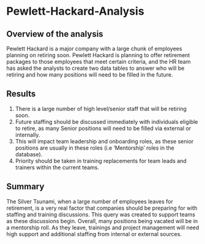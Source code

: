 # Pewlett-Hackard-Analysis

## Overview of the analysis
Pewlett Hackard is a major company with a large chunk of employees planning on retiring soon. Pewlett Hackard is planning to offer retirement packages to those employees that meet certain criteria, and the HR team has asked the analysts to create two data tables to answer who will be retiring and how many positions will need to be filled in the future. 
## Results
1. There is a large number of high level/senior staff that will be retiring soon. 
2. Future staffing should be discussed immediately with individuals eligible to retire, as many Senior positions will need to be filled via external or internally.
3. This will impact team leadership and onboarding roles, as these senior positions are usually in these roles (i.e ‘Mentorship’ roles in the database). 
4. Priority should be taken in training replacements for team leads and trainers within the current teams.
## Summary
The Silver Tsunami, when a large number of employees leaves for retirement, is a very real factor that companies should be preparing for with staffing and training discussions. This query was created to support teams as these discussions begin. Overall, many positions being vacated will be in a mentorship roll. As they leave, trainings and project management will need high support and additional staffing from internal or external sources. 
